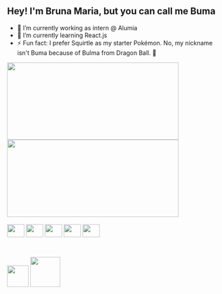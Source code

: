 ## Hey! I'm Bruna Maria, but you can call me Buma


- 🔭 I’m currently working as intern @ Alumia
- 🌱 I’m currently learning React.js
- ⚡ Fun fact: I prefer Squirtle as my starter Pokémon. No, my nickname isn't Buma because of Bulma from Dragon Ball. 🤣
<div>
<img height="180em" width="400em" src="https://github-readme-stats.vercel.app/api?username=bmtoledo&show_icons=true&theme=buefy&hide_border=true" />
<img height="180em" width="400em" src="https://github-readme-stats.vercel.app/api/top-langs/?username=bmtoledo&layout=compact&theme=buefy&hide_border=true" />
</div>
<div style="display: inline-block"><br>
<img align="center" height="30" width="40" src="https://cdn.jsdelivr.net/gh/devicons/devicon/icons/html5/html5-original.svg" />
<img align="center" height="30" width="40" src="https://cdn.jsdelivr.net/gh/devicons/devicon/icons/css3/css3-original.svg" />
<img align="center" height="30" width="40" src="https://cdn.jsdelivr.net/gh/devicons/devicon/icons/photoshop/photoshop-plain.svg" />
<img align="center" height="30" width="40" src="https://cdn.jsdelivr.net/gh/devicons/devicon/icons/illustrator/illustrator-plain.svg" />
<img align="center" height="30" width="40" src="https://cdn.jsdelivr.net/gh/devicons/devicon/icons/aftereffects/aftereffects-original.svg" />
</div>

## 
<div style="display: inline-block"><br>
<a href="mailto:bm.toledo94@gmail.com"><img width="50px" src="https://img.shields.io/badge/Gmail-D14836?style=for-the-badge&logo=gmail&logoColor=white" /></a>
<a href="www.linkedin.com/in/bruna-maria-toledo"><img width="70px" src="https://img.shields.io/badge/LinkedIn-0077B5?style=for-the-badge&logo=linkedin&logoColor=white"/></a>
</div>
